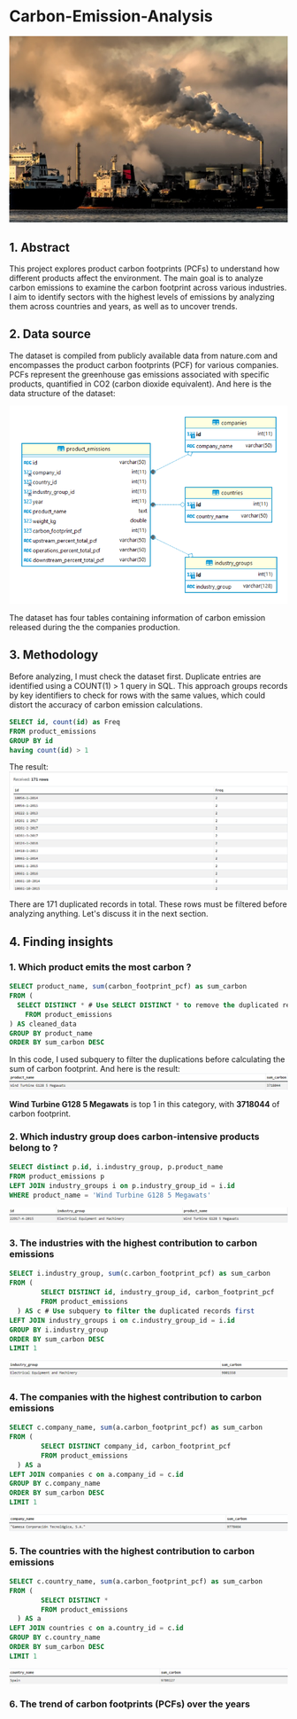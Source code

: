 # Carbon-Emission-Analysis
![](images/carbon_emission.jpg)
## 1. Abstract
This project explores product carbon footprints (PCFs) to understand how different products affect the environment. The main goal is to analyze carbon emissions to examine the carbon footprint across various industries. I aim to identify sectors with the highest levels of emissions by analyzing them across countries and years, as well as to uncover trends.

## 2. Data source
The dataset is compiled from publicly available data from nature.com and encompasses the product carbon footprints (PCF) for various companies. PCFs represent the greenhouse gas emissions associated with specific products, quantified in CO2 (carbon dioxide equivalent). And here is the data structure of the dataset:

![](images/data_structure.png)

The dataset has four tables containing information of carbon emission released during the the companies production.

## 3. Methodology
Before analyzing, I must check the dataset first. Duplicate entries are identified using a COUNT(1) > 1 query in SQL. This approach groups records by key identifiers to check for rows with the same values, which could distort the accuracy of carbon emission calculations.
```sql
SELECT id, count(id) as Freq
FROM product_emissions
GROUP BY id
having count(id) > 1
```
The result:
![](images/duplicated.png)

There are 171 duplicated records in total. These rows must be filtered before analyzing anything. Let's discuss it in the next section.

## 4. Finding insights
### 1. Which product emits the most carbon ?
```sql
SELECT product_name, sum(carbon_footprint_pcf) as sum_carbon
FROM (
  SELECT DISTINCT * # Use SELECT DISTINCT * to remove the duplicated records
	FROM product_emissions
) AS cleaned_data
GROUP BY product_name
ORDER BY sum_carbon DESC
```
In this code, I used subquery to filter the duplications before calculating the sum of carbon footprint. And here is the result:
![](images/top_1.png)

**Wind Turbine G128 5 Megawats** is top 1 in this category, with **3718044** of carbon footprint.

### 2. Which industry group does carbon-intensive products belong to ?
```sql
SELECT distinct p.id, i.industry_group, p.product_name
FROM product_emissions p
LEFT JOIN industry_groups i on p.industry_group_id = i.id
WHERE product_name = 'Wind Turbine G128 5 Megawats'
```
![](images/top_1_product.png)

### 3. The industries with the highest contribution to carbon emissions
```sql
SELECT i.industry_group, sum(c.carbon_footprint_pcf) as sum_carbon
FROM (
  		SELECT DISTINCT id, industry_group_id, carbon_footprint_pcf
  		FROM product_emissions
  ) AS c # Use subquery to filter the duplicated records first
LEFT JOIN industry_groups i on c.industry_group_id = i.id
GROUP BY i.industry_group
ORDER BY sum_carbon DESC
LIMIT 1
```
![](images/top_1_industry.png)

### 4. The companies with the highest contribution to carbon emissions
```sql
SELECT c.company_name, sum(a.carbon_footprint_pcf) as sum_carbon
FROM (
  		SELECT DISTINCT company_id, carbon_footprint_pcf
  		FROM product_emissions
  ) AS a
LEFT JOIN companies c on a.company_id = c.id
GROUP BY c.company_name
ORDER BY sum_carbon DESC
LIMIT 1
```
![](images/top_1_company.png)

### 5. The countries with the highest contribution to carbon emissions
```sql
SELECT c.country_name, sum(a.carbon_footprint_pcf) as sum_carbon
FROM (
  		SELECT DISTINCT *
  		FROM product_emissions
  ) AS a
LEFT JOIN countries c on a.country_id = c.id
GROUP BY c.country_name
ORDER BY sum_carbon DESC
LIMIT 1
```
![](images/top_1_country.png)

### 6. The trend of carbon footprints (PCFs) over the years
```sql
